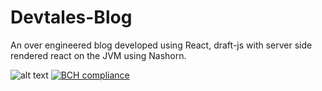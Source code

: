 # Devtales-Blog
An over engineered blog developed using React, draft-js with server side rendered react on the JVM using Nashorn. 

![alt text](https://api.travis-ci.org/d-baranowski/Devtales-Blog.svg?branch=master)
[![BCH compliance](https://bettercodehub.com/edge/badge/d-baranowski/Devtales-Blog?branch=master)](https://bettercodehub.com/)